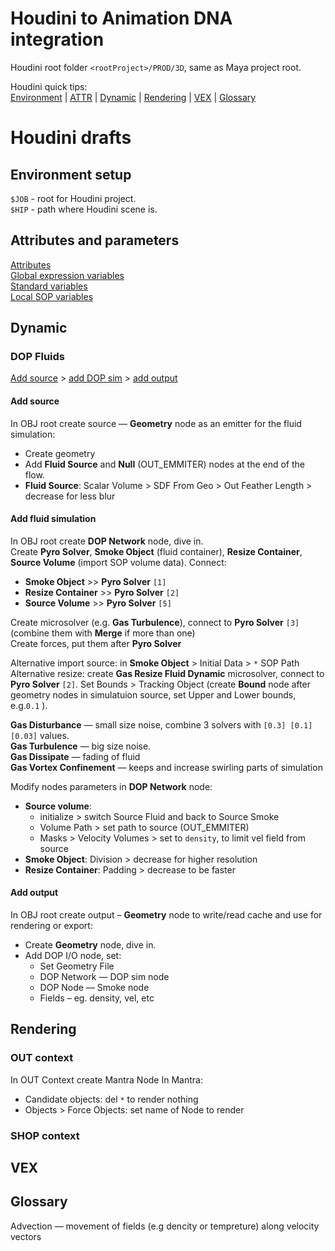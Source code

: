 # Houdini to Animation DNA integration
Houdini root folder `<rootProject>/PROD/3D`, same as Maya project root.  

Houdini quick tips:  
[Environment](#environment-setup)  | [ATTR](#attributes-and-parameters) | [Dynamic](#dynamic) | [Rendering](#rendering) | [VEX](#vex) | [Glossary](#glossary)

# Houdini drafts
## Environment setup
`$JOB` - root for Houdini project.  
`$HIP` - path where Houdini scene is.

## Attributes and parameters
[Attributes](http://www.sidefx.com/docs/houdini/model/attributes)  
[Global expression variables](http://www.sidefx.com/docs/houdini14.0/expressions/_globals)  
[Standard variables](http://www.sidefx.com/docs/houdini/nodes/sop/standardvariables)  
[Local SOP variables](http://www.sidefx.com/docs/houdini/nodes/sop/point#locals)

## Dynamic
### DOP Fluids
[Add source](#add-source) > [add DOP sim](#add-fluid-simulation) > [add output](#add-output)

#### Add source 
In OBJ root create source — **Geometry** node as an emitter for the fluid simulation:
- Create geometry
- Add **Fluid Source** and **Null** (OUT_EMMITER) nodes at the end of the flow.  
- **Fluid Source**: Scalar Volume > SDF From Geo > Out Feather Length > decrease for less blur

#### Add fluid simulation
  
In OBJ root create **DOP Network** node, dive in.  
Create **Pyro Solver**, **Smoke Object** (fluid container), **Resize Container**, **Source Volume** (import SOP volume data). Connect:  
- **Smoke Object** >> **Pyro Solver** `[1]`
- **Resize Container** >> **Pyro Solver** `[2]`
- **Source Volume** >> **Pyro Solver** `[5]`

Create microsolver (e.g. **Gas Turbulence**), connect to **Pyro Solver** `[3]`  (combine them with **Merge** if more than one)  
Create forces, put them after **Pyro Solver**

Alternative import source: in **Smoke Object** > Initial Data > `*` SOP Path  
Alternative resize: create **Gas Resize Fluid Dynamic** microsolver, connect to **Pyro Solver** `[2]`. Set Bounds > Tracking Object (create **Bound** node after geometry nodes in simulatuion source, set Upper and Lower bounds, e.g.`0.1` ).

**Gas Disturbance** — small size noise, combine 3 solvers with `[0.3] [0.1] [0.03]` values.  
**Gas Turbulence** — big size noise.  
**Gas Dissipate** — fading of fluid  
**Gas Vortex Confinement** — keeps and increase swirling parts of simulation
  
Modify nodes parameters in **DOP Network** node:
- **Source volume**:
  - initialize > switch Source Fluid and back to Source Smoke
  - Volume Path > set path to source (OUT_EMMITER)
  - Masks > Velocity Volumes > set to `density`, to limit vel field from source
- **Smoke Object**: Division > decrease for higher resolution  
- **Resize Container**: Padding > decrease to be faster

#### Add output
In OBJ root create output – **Geometry** node to write/read cache and use for rendering or export:
- Create **Geometry** node, dive in.
- Add DOP I/O node, set:
  - Set Geometry File
  - DOP Network — DOP sim node
  - DOP Node — Smoke node
  - Fields – eg. density, vel, etc

## Rendering
### OUT context
In OUT Context create Mantra Node
In Mantra:
- Candidate objects: del `*` to render nothing
- Objects > Force Objects: set name of Node to render

### SHOP context

## VEX

## Glossary
Advection — movement of fields (e.g dencity or tempreture) along velocity vectors
